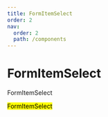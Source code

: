 ```yaml
---
title: FormItemSelect
order: 2
nav:
  order: 2
  path: /components
---
```


# FormItemSelect

FormItemSelect

<mark>FormItemSelect</mark>

<code src='./demos/Demo1.tsx' />
